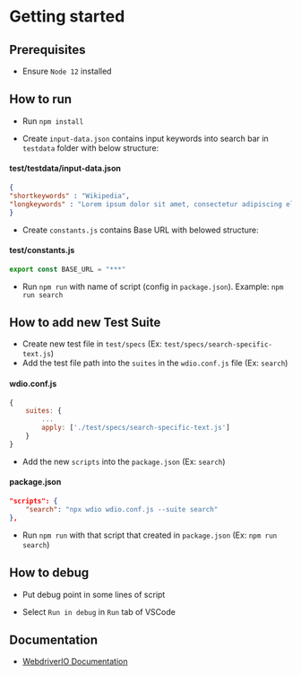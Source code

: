 # Getting started

## Prerequisites

- Ensure `Node 12` installed

## How to run

- Run `npm install`

- Create `input-data.json` contains input keywords into search bar in `testdata` folder with below structure:

#### test/testdata/input-data.json
```json
{
"shortkeywords" : "Wikipedia",
"longkeywords" : "Lorem ipsum dolor sit amet, consectetur adipiscing elit. Sed venenatis, purus bibendum dictum imperdiet, dui neque porttitor mi, sit amet congue eros ante vel magna. Nam quis hendrerit lacus. Vivamus eu ullamcorper erat. Quisque facilisis at magna at fringilla. Curabitur ultricies urna eros, in molestie urna elementum in. Suspendisse vitae iaculis justo, quis cursus nunc. Quisque vel enim in lectus facilisis rutrum. Fusce congue at tellus ut ultricies. Aenean vitae imperdiet lacus, in condimentum mi. Ut commodo dui lectus, vitae interdum ex consequat eu. Aliquam sit amet leo malesuada, blandit leo sit amet, tristique felis. Proin tempus gravida lectus, sed vehicula mauris rutrum at. Aliquam at blandit ex. Phasellus eget vulputate sapien. Nam et diam ante. Mauris iaculis nibh varius arcu maximus, nec cursus ex suscipit. Sed tortor lectus, suscipit cursus finibus interdum, sollicitudin ut augue. Donec justo nisl, mollis id nulla accumsan, consequat mollis diam. Morbi dapibus quam vel fringilla cursus. Fusce varius, dolor id tempor pharetra, sapien sem sagittis leo, condimentum egestas arcu neque vulputate elit. Phasellus sed pulvinar metus. Nunc ultrices volutpat felis id pretium. Quisque id purus urna. Nulla facilisi. Sed in dui eu dui tempor luctus in nec metus."
}
```
- Create `constants.js` contains Base URL with belowed structure:
#### test/constants.js
```js
export const BASE_URL = "***"
```
- Run `npm run` with name of script (config in `package.json`). Example: `npm run search`

## How to add new Test Suite
- Create new test file in `test/specs` (Ex: `test/specs/search-specific-text.js`)
- Add the test file path into the `suites` in the `wdio.conf.js` file (Ex: `search`)

#### wdio.conf.js
```js
{
    suites: {
        ...
        apply: ['./test/specs/search-specific-text.js']
    }
}
```
- Add the new `scripts` into the `package.json` (Ex: `search`)

#### package.json
```json
"scripts": {
    "search": "npx wdio wdio.conf.js --suite search"
},
```

- Run `npm run` with that script that created in `package.json` (Ex: `npm run search`)

## How to debug

- Put debug point in some lines of script 

- Select `Run in debug` in `Run` tab of VSCode 

## Documentation

- [WebdriverIO Documentation](https://webdriver.io/docs/gettingstarted.html)
